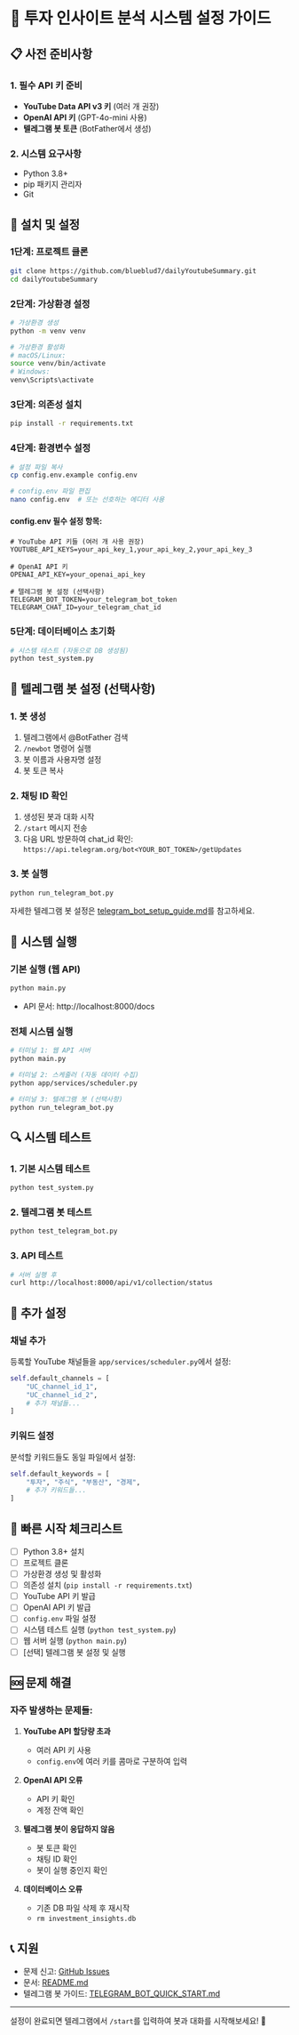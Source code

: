 # 🚀 투자 인사이트 분석 시스템 설정 가이드

## 📋 사전 준비사항

### 1. 필수 API 키 준비
- **YouTube Data API v3 키** (여러 개 권장)
- **OpenAI API 키** (GPT-4o-mini 사용)
- **텔레그램 봇 토큰** (BotFather에서 생성)

### 2. 시스템 요구사항
- Python 3.8+
- pip 패키지 관리자
- Git

## 🔧 설치 및 설정

### 1단계: 프로젝트 클론
```bash
git clone https://github.com/blueblud7/dailyYoutubeSummary.git
cd dailyYoutubeSummary
```

### 2단계: 가상환경 설정
```bash
# 가상환경 생성
python -m venv venv

# 가상환경 활성화
# macOS/Linux:
source venv/bin/activate
# Windows:
venv\Scripts\activate
```

### 3단계: 의존성 설치
```bash
pip install -r requirements.txt
```

### 4단계: 환경변수 설정
```bash
# 설정 파일 복사
cp config.env.example config.env

# config.env 파일 편집
nano config.env  # 또는 선호하는 에디터 사용
```

#### config.env 필수 설정 항목:
```env
# YouTube API 키들 (여러 개 사용 권장)
YOUTUBE_API_KEYS=your_api_key_1,your_api_key_2,your_api_key_3

# OpenAI API 키
OPENAI_API_KEY=your_openai_api_key

# 텔레그램 봇 설정 (선택사항)
TELEGRAM_BOT_TOKEN=your_telegram_bot_token
TELEGRAM_CHAT_ID=your_telegram_chat_id
```

### 5단계: 데이터베이스 초기화
```bash
# 시스템 테스트 (자동으로 DB 생성됨)
python test_system.py
```

## 🤖 텔레그램 봇 설정 (선택사항)

### 1. 봇 생성
1. 텔레그램에서 @BotFather 검색
2. `/newbot` 명령어 실행
3. 봇 이름과 사용자명 설정
4. 봇 토큰 복사

### 2. 채팅 ID 확인
1. 생성된 봇과 대화 시작
2. `/start` 메시지 전송
3. 다음 URL 방문하여 chat_id 확인:
   `https://api.telegram.org/bot<YOUR_BOT_TOKEN>/getUpdates`

### 3. 봇 실행
```bash
python run_telegram_bot.py
```

자세한 텔레그램 봇 설정은 [telegram_bot_setup_guide.md](./telegram_bot_setup_guide.md)를 참고하세요.

## 🚀 시스템 실행

### 기본 실행 (웹 API)
```bash
python main.py
```
- API 문서: http://localhost:8000/docs

### 전체 시스템 실행
```bash
# 터미널 1: 웹 API 서버
python main.py

# 터미널 2: 스케줄러 (자동 데이터 수집)
python app/services/scheduler.py

# 터미널 3: 텔레그램 봇 (선택사항)
python run_telegram_bot.py
```

## 🔍 시스템 테스트

### 1. 기본 시스템 테스트
```bash
python test_system.py
```

### 2. 텔레그램 봇 테스트
```bash
python test_telegram_bot.py
```

### 3. API 테스트
```bash
# 서버 실행 후
curl http://localhost:8000/api/v1/collection/status
```

## 📝 추가 설정

### 채널 추가
등록할 YouTube 채널들을 `app/services/scheduler.py`에서 설정:
```python
self.default_channels = [
    "UC_channel_id_1",
    "UC_channel_id_2",
    # 추가 채널들...
]
```

### 키워드 설정
분석할 키워드들도 동일 파일에서 설정:
```python
self.default_keywords = [
    "투자", "주식", "부동산", "경제",
    # 추가 키워드들...
]
```

## 🎯 빠른 시작 체크리스트

- [ ] Python 3.8+ 설치
- [ ] 프로젝트 클론
- [ ] 가상환경 생성 및 활성화
- [ ] 의존성 설치 (`pip install -r requirements.txt`)
- [ ] YouTube API 키 발급
- [ ] OpenAI API 키 발급
- [ ] `config.env` 파일 설정
- [ ] 시스템 테스트 실행 (`python test_system.py`)
- [ ] 웹 서버 실행 (`python main.py`)
- [ ] [선택] 텔레그램 봇 설정 및 실행

## 🆘 문제 해결

### 자주 발생하는 문제들:

1. **YouTube API 할당량 초과**
   - 여러 API 키 사용
   - `config.env`에 여러 키를 콤마로 구분하여 입력

2. **OpenAI API 오류**
   - API 키 확인
   - 계정 잔액 확인

3. **텔레그램 봇이 응답하지 않음**
   - 봇 토큰 확인
   - 채팅 ID 확인
   - 봇이 실행 중인지 확인

4. **데이터베이스 오류**
   - 기존 DB 파일 삭제 후 재시작
   - `rm investment_insights.db`

## 📞 지원

- 문제 신고: [GitHub Issues](https://github.com/blueblud7/dailyYoutubeSummary/issues)
- 문서: [README.md](./README.md)
- 텔레그램 봇 가이드: [TELEGRAM_BOT_QUICK_START.md](./TELEGRAM_BOT_QUICK_START.md)

---

설정이 완료되면 텔레그램에서 `/start`를 입력하여 봇과 대화를 시작해보세요! 🎉 